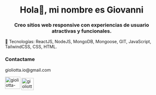 
<h1 align="center">Hola👋, mi nombre es Giovanni</h1>
<h3 align="center">Creo sitios web responsive con experiencias de usuario atractivas y funcionales. </h3>

🚀 Tecnologías: ReactJS, NodeJS, MongoDB, Mongoose, GIT, JavaScript, TailwindCSS, CSS, HTML.

<h3 align="left">Contactame</h3>
gioliotta.io@gmail.com
<p align="left">
  <a href="mailto:gioliotta.io@gmail.com" target="_blank"><img align="center" src="https://mailmeteor.com/logos/assets/PNG/Gmail_Logo_512px.png" alt="gioliotta-email" 
   height="40" width="50"  /></a> 
  <a href="https://linkedin.com/in/gioliotta" target="_blank"><img align="middle" src="https://raw.githubusercontent.com/rahuldkjain/github-profile-readme- 
   generator/master/src/images/icons/Social/linked-in-alt.svg" alt="gioliotta-linkedin" height="40" width="40" /></a> 
</p>


